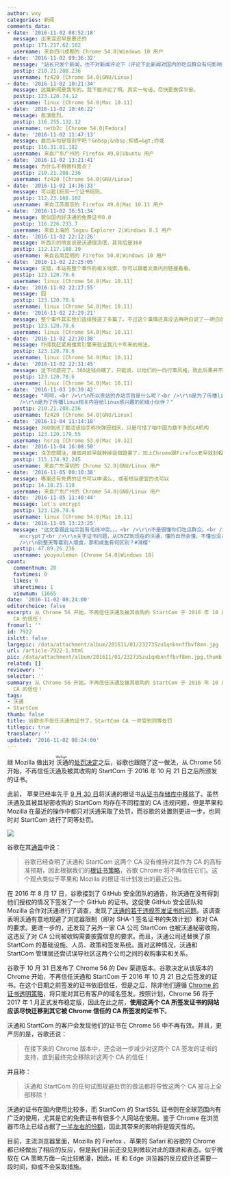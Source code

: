 ```yaml
---
author: wxy
categories: 新闻
comments_data:
- date: '2016-11-02 08:52:18'
  message: 出来混迟早是要还的
  postip: 171.217.62.102
  username: 来自四川成都的 Chrome 54.0|Windows 10 用户
- date: '2016-11-02 09:36:32'
  message: "站长只发个新闻，也不对新闻评论下（评论下此新闻对国内的吃瓜群众有何影响，或者有何可能的影响。。）<br />\r\n呵呵"
  postip: 210.21.208.236
  username: fz420 [Chrome 54.0|GNU/Linux]
- date: '2016-11-02 10:21:34'
  message: 这篇新闻是我写的。我下面评论了啊。其实一句话，尽快更换保平安。
  postip: 123.120.74.12
  username: linux [Chrome 54.0|Mac 10.11]
- date: '2016-11-02 10:46:22'
  message: 愈演愈烈。
  postip: 116.255.132.12
  username: netb2c [Chrome 54.0|Fedora]
- date: '2016-11-02 11:47:13'
  message: 最后半句是错别字吧？&nbsp;&nbsp;抑或=&gt;亦或
  postip: 116.31.81.182
  username: 来自广东广州的 Firefox 49.0|Ubuntu 用户
- date: '2016-11-02 13:21:41'
  message: 为什么不稍微科普点？
  postip: 210.21.208.236
  username: fz420 [Chrome 54.0|GNU/Linux]
- date: '2016-11-02 14:36:33'
  message: 可以趁1折买一个证书玩玩。
  postip: 112.23.168.102
  username: 来自江苏南京的 Firefox 49.0|Mac 10.11 用户
- date: '2016-11-02 16:51:34'
  message: 貌似国内好沃通的免费证书0.0
  postip: 116.226.233.7
  username: 来自上海的 Sogou Explorer 2|Windows 8.1 用户
- date: '2016-11-02 22:12:26'
  message: 听西贝的喷友说是沃通很流氓，其背后是360
  postip: 112.117.180.19
  username: 来自云南昆明的 Firefox 50.0|Windows 10 用户
- date: '2016-11-02 22:25:05'
  message: 没错，本站有整个事件的相关线索，你可以跟着文章内的链接看看。
  postip: 123.120.78.6
  username: linux [Chrome 54.0|Mac 10.11]
- date: '2016-11-02 22:27:55'
  message: 囧
  postip: 123.120.78.6
  username: linux [Chrome 54.0|Mac 10.11]
- date: '2016-11-02 22:29:21'
  message: 整个事件其实我们连续报道了多篇了。不过这个事情还真没法再明白说了——明白的人自然明白其危害，不明白的人其实也根本不会意识到其危害。
  postip: 123.120.78.6
  username: linux [Chrome 54.0|Mac 10.11]
- date: '2016-11-02 22:30:38'
  message: 吓得我赶紧用搜索引擎来验证我几十年来的用法。
  postip: 123.120.78.6
  username: linux [Chrome 54.0|Mac 10.11]
- date: '2016-11-02 22:31:45'
  message: 这下彻底完了。360这钱白瞎了，只能说，以他们的一向行事风格，致此后果并不意外。
  postip: 123.120.78.6
  username: linux [Chrome 54.0|Mac 10.11]
- date: '2016-11-03 10:39:42'
  message: "呵呵，<br />\r\n所以贵站的办站宗旨是什么呢？<br />\r\n是为了传播linux相关内容给精通系统、安全、网络各方面知识点的小伙伴？<br
    />\r\n是为了传播linux相关内容给linux感兴趣的初级小伙伴？"
  postip: 210.21.208.236
  username: fz420 [Chrome 54.0|GNU/Linux]
- date: '2016-11-04 11:14:18'
  message: 360倒闭了都活该拍手称快弹冠相庆，只是可惜了咱中国为数不多的CA机构
  postip: 123.120.179.55
  username: hsrzq [Chrome 53.0|Mac 10.12]
- date: '2016-11-04 16:08:50'
  message: 沒怎麼關注，幾個月前早就幹掉這個證書了，加上Chrome跟Firefox老早就封殺了，至少對一般用戶來說沒什麼影響。這貨走CNZZ老路罷了，忽悠不了誰。
  postip: 115.174.92.245
  username: 来自广东深圳的 Chrome 52.0|GNU/Linux 用户
- date: '2016-11-05 00:10:38'
  message: 哪里还有免费的证书可以申请么, 或者相当便宜的也可以
  postip: 14.18.25.110
  username: 来自广东广州的 Chrome 54.0|GNU/Linux 用户
- date: '2016-11-05 11:40:44'
  message: let's encrypt
  postip: 123.120.78.6
  username: linux [Chrome 54.0|Mac 10.11]
- date: '2016-11-05 13:23:25'
  message: "这文章跟此站宗旨有毛线冲突。。。<br />\r\n不是很懂你们吃瓜群众。<br />\r\n像我，在此站和freebuf抛出沃通证书问题的时候就把自己个人博客上的startcom证书给换成了let's
    encrypt了<br />\r\n关于证书问题，从CNZZ到现在的沃通，懂的自然会懂，不懂也没关系，正常上网并没有什么影响。<br />\r\n<br />\r\n你想了解证书的危害可以翻翻freebuf等网站的历史文章，很详细也很方便，善用搜索引擎，自己动手丰衣足食。<br
    />\r\n别整天等着别人喂食，那和咸鱼有何区别？#滑稽"
  postip: 47.89.26.236
  username: youyoulemon [Chrome 54.0|Windows 10]
count:
  commentnum: 20
  favtimes: 0
  likes: 0
  sharetimes: 1
  viewnum: 11665
date: '2016-11-02 08:24:00'
editorchoice: false
excerpt: 从 Chrome 56 开始，不再信任沃通及被其收购的 StartCom 于 2016 年 10 月 21 日之后所颁发的证书，直到最终完全移除对这两个
  CA 的信任！
fromurl: ''
id: 7922
islctt: false
largepic: /data/attachment/album/201611/01/232735zu1qnbnnffbvf8mn.jpg
url: /article-7922-1.html
pic: /data/attachment/album/201611/01/232735zu1qnbnnffbvf8mn.jpg.thumb.jpg
related: []
reviewer: ''
selector: ''
summary: 从 Chrome 56 开始，不再信任沃通及被其收购的 StartCom 于 2016 年 10 月 21 日之后所颁发的证书，直到最终完全移除对这两个
  CA 的信任！
tags:
- 沃通
- StartCom
thumb: false
title: 谷歌也不信任沃通的证书了，StartCom CA 一并受到同等处罚
titlepic: true
translator: ''
updated: '2016-11-02 08:24:00'
---
```


继 Mozilla 做出对<ruby> 沃通 <rp>  （ </rp> <rt>  WoSign </rt> <rp>  ） </rp></ruby>的[处罚决定](/article-7898-1.html)之后，谷歌也跟随了这一做法，从 Chrome 56 开始，不再信任沃通及被其收购的 StartCom 于 2016 年 10 月 21 日之后所颁发的证书。


此前， 苹果已经率先于 [9 月 30 日](https://support.apple.com/en-us/HT204132)将沃通的根证书[从证书存储库中移除](/article-7846-1.html)了。虽然沃通及其被其秘密收购的 StartCom 均存在不同程度的 CA 违规问题，但是苹果和 Mozilla 在最近的操作中都只对沃通采取了处罚，而谷歌的处置则更进一步，也同时对 StartCom 进行了同等处罚。


![](/data/attachment/album/201611/01/232735zu1qnbnnffbvf8mn.jpg)


谷歌在其[通告](https://security.googleblog.com/2016/10/distrusting-wosign-and-startcom.html)中说：



> 
> 谷歌已经查明了沃通和 StartCom 这两个 CA 没有维持对其作为 CA 的高标准预期，因此根据我们的[根证书策略](https://www.chromium.org/Home/chromium-security/root-ca-policy#TOC-Removal-of-Trust)，谷歌 Chrome 将不再信任它们。这个观点类似于苹果和 Mozilla 的根证书计划发出的最近公告。
> 
> 
> 


在 2016 年 8 月 17 日，谷歌接到了 GitHub 安全团队的通告，称沃通在没有得到他们授权的情况下签发了一个 GitHub 的证书。这促使 GitHub 安全团队和 Mozilla 合作对沃通进行了调查，发现了[沃通的若干违规签发证书的问题](https://wiki.mozilla.org/CA:WoSign_Issues)。该调查表明沃通有意地规避了浏览器限制（即对 SHA-1 签名证书的失效计划）和对 CA 的要求。更进一步的，还发现了另外一家 CA 公司 StartCom 也被沃通秘密收购，这违反了对 CA 公司被收购需要披露信息的要求。而且，沃通公司还替换了原 StartCom 的基础设施、人员、政策和签发系统。面对这种情况，沃通和 StartCom 管理层还尝试误导社区这两个公司之间的收购事实和关系。


谷歌于 10 月 31 日发布了 Chrome 56 的 Dev 渠道版本。谷歌决定从该版本的 Chrome 开始，不再信任沃通和 StartCom 于 2016 年 10 月 21 日之后签发的证书。在这个日期之前签发的证书依旧信任，但是之后，除非他们遵循 [Chrome 的证书透明策略](https://www.chromium.org/Home/chromium-security/root-ca-policy/CTPolicyMay2016edition.pdf?attredirects=0)，将只能对其已有客户的域名签发。按照计划，Chrome 56 将于 2017 年 1 月正式发布稳定版，因此在此之前，**使用这两个 CA 所签发证书的网站应该尽快迁移到其它被 Chrome 信任的 CA 所签发的证书下**。


沃通和 StartCom 的客户会发现他们的证书在 Chrome 56 中不再有效。并且，更严厉的是，谷歌还说：



> 
> 在接下来的 Chrome 版本中，还会进一步减少对这两个 CA 签发的证书的支持，直到最终完全移除对这两个 CA 的信任！
> 
> 
> 


并且称：



> 
> 沃通和 StartCom 的任何试图规避处罚的做法都将导致这两个 CA 被马上全部移除！
> 
> 
> 


沃通的证书在国内使用比较多，而 StartCom 的 StartSSL 证书则在全球范围内有广泛的使用，尤其是它的免费证书有很多个人网站在使用。鉴于 Chrome 在浏览器市场上已经占据了[一半左右的份额](/article-7534-1.html)，因此其带来的影响将是毁灭性的。


目前，主流浏览器里面，Mozilla 的 Firefox 、苹果的 Safari 和谷歌的 Chrome 都已经做出了相应的反应，但是我们目前还没见到微软对此的跟进和表态。似乎微软在 CA 策略方面一向比较散漫，因此，IE 和 Edge 浏览器的反应或许还需要一段时间，抑或不会采取措施。